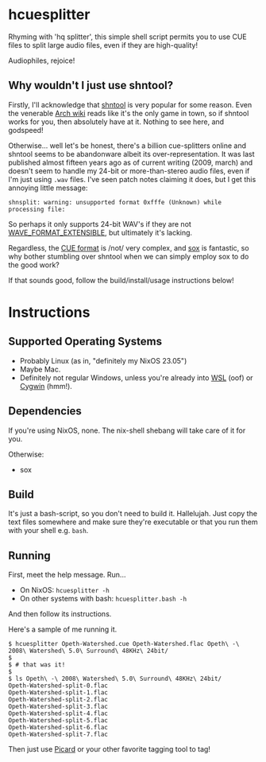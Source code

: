 # hcuesplitter

Rhyming with 'hq splitter', this simple shell script permits you to use CUE files to split large audio files, even if they are high-quality!

Audiophiles, rejoice!

## Why wouldn't I just use shntool?

Firstly, I'll acknowledge that [shntool](http://shnutils.freeshell.org/shntool/) is very popular for some reason. Even the venerable [Arch wiki](https://wiki.archlinux.org/title/CUE_Splitting) reads like it's the only game in town, so if shntool works for you, then absolutely have at it. Nothing to see here, and godspeed!

Otherwise... well let's be honest, there's a billion cue-splitters online and shntool seems to be abandonware albeit its over-representation. It was last published almost fifteen years ago as of current writing (2009, march) and doesn't seem to handle my 24-bit or more-than-stereo audio files, even if I'm just using `.wav` files. I've seen patch notes claiming it does, but I get this annoying little message:
```
shnsplit: warning: unsupported format 0xfffe (Unknown) while processing file:
```

So perhaps it only supports 24-bit WAV's if they are not [WAVE_FORMAT_EXTENSIBLE](https://mmsp.ece.mcgill.ca/Documents/AudioFormats/WAVE/WAVE.html), but ultimately it's lacking.

Regardless, the [CUE format](https://en.wikipedia.org/wiki/Cue_sheet_(computing)) is /not/ very complex, and [sox](https://sourceforge.net/projects/sox/) is fantastic, so why bother stumbling over shntool when we can simply employ sox to do the good work?

If that sounds good, follow the build/install/usage instructions below!

# Instructions

## Supported Operating Systems

  - Probably Linux (as in, "definitely my NixOS 23.05")
  - Maybe Mac.
  - Definitely not regular Windows, unless you're already into [WSL](https://learn.microsoft.com/en-us/windows/wsl/install) (oof) or [Cygwin](https://cygwin.com/) (hmm!).

## Dependencies
If you're using NixOS, none. The nix-shell shebang will take care of it for you.

Otherwise:
  - sox

## Build
It's just a bash-script, so you don't need to build it. Hallelujah.
Just copy the text files somewhere and make sure they're executable or that you run them with your shell e.g. `bash`.

## Running

First, meet the help message. Run...
 * On NixOS: `hcuesplitter -h`
 * On other systems with bash: `hcuesplitter.bash -h`

And then follow its instructions.

Here's a sample of me running it.

```
$ hcuesplitter Opeth-Watershed.cue Opeth-Watershed.flac Opeth\ -\ 2008\ Watershed\ 5.0\ Surround\ 48KHz\ 24bit/
$
$ # that was it!
$
$ ls Opeth\ -\ 2008\ Watershed\ 5.0\ Surround\ 48KHz\ 24bit/
Opeth-Watershed-split-0.flac
Opeth-Watershed-split-1.flac
Opeth-Watershed-split-2.flac
Opeth-Watershed-split-3.flac
Opeth-Watershed-split-4.flac
Opeth-Watershed-split-5.flac
Opeth-Watershed-split-6.flac
Opeth-Watershed-split-7.flac
```

Then just use [Picard](https://picard.musicbrainz.org/) or your other favorite tagging tool to tag!
